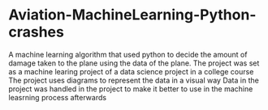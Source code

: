 # Aviation-MachineLearning-Python-crashes
A machine learning algorithm that used python to decide the amount of damage taken to the plane using the data of the plane. 
The project was set as a machine learing project of a data science project in a college course 
The project uses diagrams to represent the data in a visual way
Data in the project was handled in the project to make it better to use in the machine leasrning process afterwards
